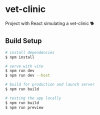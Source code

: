 # vet-clinic
Project with React simulating a vet-clinic 🐕️

## Build Setup

```bash
# install dependencies
$ npm install

# serve with vite
$ npm run dev
$ npm run dev --host

# build for production and launch server
$ npm run build

# testing the app locally
$ npm run build
$ npm run preview
```
